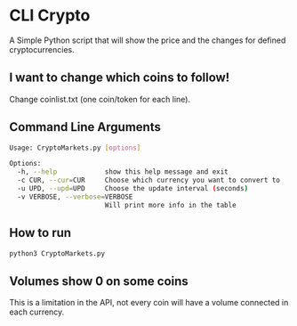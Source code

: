# CLI Crypto
A Simple Python script that will show the price and the changes for defined cryptocurrencies.

## I want to change which coins to follow!
Change coinlist.txt (one coin/token for each line).

## Command Line Arguments
```sh
Usage: CryptoMarkets.py [options]

Options:
  -h, --help            show this help message and exit
  -c CUR, --cur=CUR     Choose which currency you want to convert to
  -u UPD, --upd=UPD     Choose the update interval (seconds)
  -v VERBOSE, --verbose=VERBOSE
                        Will print more info in the table
```

## How to run
```sh
python3 CryptoMarkets.py
```

## Volumes show 0 on some coins
This is a limitation in the API, not every coin will have a volume connected in each currency.
